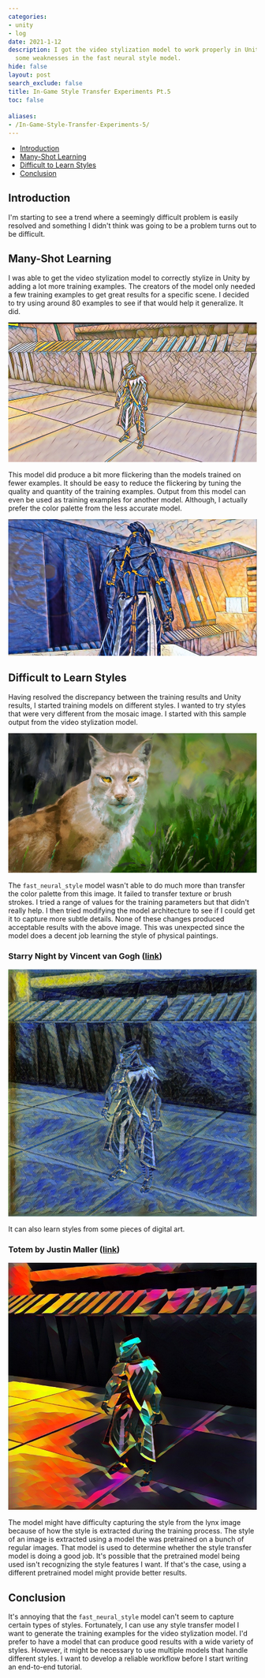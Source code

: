 ```yaml
---
categories:
- unity
- log
date: 2021-1-12
description: I got the video stylization model to work properly in Unity and found
  some weaknesses in the fast neural style model.
hide: false
layout: post
search_exclude: false
title: In-Game Style Transfer Experiments Pt.5
toc: false

aliases:
- /In-Game-Style-Transfer-Experiments-5/
---
```


* [Introduction](#introduction)
* [Many-Shot Learning](#many-shot-learning)
* [Difficult to Learn Styles](#difficult-to-learn-styles)
* [Conclusion](#conclusion)

## Introduction

I'm starting to see a trend where a seemingly difficult problem is easily resolved and something I didn't think was going to be a problem turns out to be difficult. 

## Many-Shot Learning

I was able to get the video stylization model to correctly stylize in Unity by adding a lot more training examples. The creators of the model only needed a few training examples to get great results for a specific scene. I decided to try using around 80 examples to see if that would help it generalize. It did.

![generator_mosaic_small_v6](./images/generator_mosaic_small_v6.jpg)

This model did produce a bit more flickering than the models trained on fewer examples. It should be easy to reduce the flickering by tuning the quality and quantity of the training examples. Output from this model can even be used as training examples for another model. Although, I actually prefer the color palette from the less accurate model.

![few_shot_mosaic_frame](./images/few_shot_mosaic_frame.jpg)

## Difficult to Learn Styles

Having resolved the discrepancy between the training results and Unity results, I started training models on different styles. I wanted to try styles that were very different from the mosaic image. I started with this sample output from the video stylization model.

![lynx_digital_painting](./images/lynx_digital_painting.jpg)

The `fast_neural_style` model wasn't able to do much more than transfer the color palette from this image. It failed to transfer texture or brush strokes. I tried a range of values for the training parameters but that didn't really help. I then tried modifying the model architecture to see if I could get it to capture more subtle details. None of these changes produced acceptable results with the above image. This was unexpected since the model does a decent job learning the style of physical paintings.

### Starry Night by Vincent van Gogh ([link](https://commons.wikimedia.org/wiki/File:Van_Gogh_-_Starry_Night_-_Google_Art_Project.jpg))

![starry-night](./images/starry-night.jpg)

It can also learn styles from some pieces of digital art.

### Totem by Justin Maller ([link](http://www.facets.la/2014/360/))

![facets-dragon](./images/facets-dragon.jpg)

The model might have difficulty capturing the style from the lynx image because of how the style is extracted during the training process. The style of an image is extracted using a model the was pretrained on a bunch of regular images. That model is used to determine whether the style transfer model is doing a good job. It's possible that the pretrained model being used isn't recognizing the style features I want. If that's the case, using a different pretrained model might provide better results.

## Conclusion

It's annoying that the `fast_neural_style` model can't seem to capture certain types of styles. Fortunately, I can use any style transfer model I want to generate the training examples for the video stylization model. I'd prefer to have a model that can produce good results with a wide variety of styles. However, it might be necessary to use multiple models that handle different styles. I want to develop a reliable workflow before I start writing an end-to-end tutorial.

